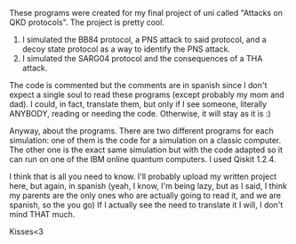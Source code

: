 These programs were created for my final project of uni called "Attacks on QKD protocols". The project is pretty cool. 

1) I simulated the BB84 protocol, a PNS attack to said protocol, and a decoy state protocol as a way to identify the PNS attack. 
2) I simulated the SARG04 protocol and the consequences of a THA attack.

The code is commented but the comments are in spanish since I don't expect a single soul to read these programs (except probably my mom and dad).
I could, in fact, translate them, but only if I see someone, literally ANYBODY, reading or needing the code. Otherwise, it will stay as it is :)

Anyway, about the programs. There are two different programs for each simulation: one of them is the code for a simulation on a classic computer. The other 
one is the exact same simulation but with the code adapted so it can run on one of the IBM online quantum computers. I used Qiskit 1.2.4.

I think that is all you need to know. I'll probably upload my written project here, but again, in spanish (yeah, I know, I'm being lazy, but as I said, I think
my parents are the only ones who are actually going to read it, and we are spanish, so the you go) If I actually see the need to translate it I will, I don't mind THAT much.

Kisses<3
